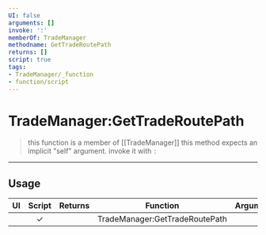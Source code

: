 ```yaml
---
UI: false
arguments: []
invoke: ':'
memberOf: TradeManager
methodname: GetTradeRoutePath
returns: []
script: true
tags:
- TradeManager/_function
- function/script
---
```

# TradeManager:GetTradeRoutePath
> this function is a member of [[TradeManager]]
> this method expects an implicit "self" argument. invoke it with `:`
-----
## Usage
|  UI | Script | Returns | Function | Arguments |
|:---:|:------:|-------:|:--------:|:---------|
| |✓||TradeManager:GetTradeRoutePath||
